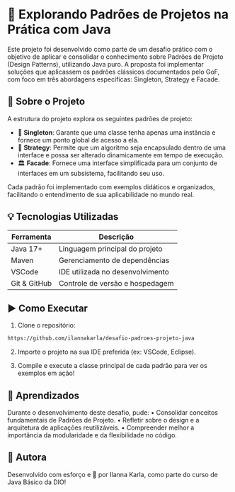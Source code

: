 # 🚀 Explorando Padrões de Projetos na Prática com Java

Este projeto foi desenvolvido como parte de um desafio prático com o objetivo de aplicar e consolidar o conhecimento sobre Padrões de Projeto (Design Patterns), utilizando Java puro. A proposta foi implementar soluções que aplicassem os padrões clássicos documentados pelo GoF, com foco em três abordagens específicas: Singleton, Strategy e Facade.

## 🧩 Sobre o Projeto

A estrutura do projeto explora os seguintes padrões de projeto:

- 🔁 **Singleton**: Garante que uma classe tenha apenas uma instância e fornece um ponto global de acesso a ela.
- 🧠 **Strategy**: Permite que um algoritmo seja encapsulado dentro de uma interface e possa ser alterado dinamicamente em tempo de execução.
- 🏛️ **Facade**: Fornece uma interface simplificada para um conjunto de interfaces em um subsistema, facilitando seu uso.

Cada padrão foi implementado com exemplos didáticos e organizados, facilitando o entendimento de sua aplicabilidade no mundo real.

## 💡 Tecnologias Utilizadas

| Ferramenta     | Descrição                         |
|----------------|-----------------------------------|
| Java 17+       | Linguagem principal do projeto    |
| Maven          | Gerenciamento de dependências     |
| VSCode         | IDE utilizada no desenvolvimento  |
| Git & GitHub   | Controle de versão e hospedagem   |

## ▶️ Como Executar

1. Clone o repositório:

```bash
https://github.com/ilannakarla/desafio-padroes-projeto-java
```
2. Importe o projeto na sua IDE preferida (ex: VSCode, Eclipse).

3. Compile e execute a classe principal de cada padrão para ver os exemplos em ação!

## 📌 Aprendizados
Durante o desenvolvimento deste desafio, pude:
• 	Consolidar conceitos fundamentais de Padrões de Projeto.
• 	Refletir sobre o design e a arquitetura de aplicações reutilizáveis.
• 	Compreender melhor a importância da modularidade e da flexibilidade no código.

## 🚀 Autora
Desenvolvido com esforço e 💙 por Ilanna Karla, como parte do curso de Java Básico da DIO!
